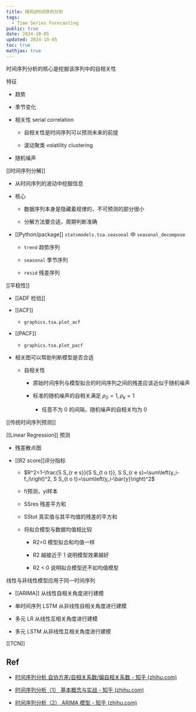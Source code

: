 ```yaml
---
title: 随风@时间序列分析
tags:
  - Time Series Forecasting
public: true
date: 2024-10-05
updated: 2024-10-05
toc: true
mathjax: true
---
```


时间序列分析的核心是挖掘该序列中的自相关性

特征

  + 趋势

  + 季节变化

  + 相关性 serial correlation

    + 自相关性是时间序列可以预测未来的前提

    + 波动聚类 volatility clustering

  + 随机噪声

[[时间序列分解]]

  + 从时间序列的波动中挖掘信息

  + 核心

    + 数据序列本身是隐藏着规律的，不可预测的部分很小

    + 分解方法要合适，周期判断准确

  + [[Python/package]]  `statsmodels.tsa.seasonal` 中 `seasonal_decompose`
    + `trend` 趋势序列

    + `seasonal` 季节序列

    + `resid` 残差序列

[[平稳性]]

  + [[ADF 检验]]

  + [[ACF]]

    + `graphics.tsa.plot_acf`

  + [[PACF]]

    + `graphics.tsa.plot_pacf`

  + 相关图可以帮助判断模型是否合适

    + 自相关性

      + 原始时间序列与模型拟合的时间序列之间的残差应该近似于随机噪声

      + 标准的随机噪声的自相关满足 $\rho_0 = 1, \rho_k =1$

        + 任意不为 0 的间隔，随机噪声的自相关均为 0

[[传统时间序列预测]]

[[Linear Regression]] 预测

  + 残差散点图

  + [[R2 score]]评分指标

    + $R^2=1-\frac{S S_{r e s}}{S S_{t o t}}, S S_{r e s}=\sum\left(y_i-f_i\right)^2, S S_{t o t}=\sum\left(y_i-\bar{y}\right)^2$

    + fi预测，yi样本

    + SSres 残差平方和

    + SStot 真实值与其平均值的残差的平方和

    + 将拟合模型与数据均值相比较

      + R2=0 模型拟合和均值一样

      + R2 越接近于 1 说明模型效果越好

      + R2 < 0 说明拟合模型还不如均值模型

线性与非线性模型应用于同一时间序列

  + [[ARIMA]] 从线性自相关角度进行建模

  + 单时间序列 LSTM 从非线性自相关角度进行建模

  + 多元 LR 从线性互相关角度进行建模

  + 多元 LSTM 从非线性互相关角度进行建模

[[TCN]]



## Ref

  + [时间序列分析 自协方差/自相关系数/偏自相关系数 - 知乎 (zhihu.com)](https://zhuanlan.zhihu.com/p/59089924)

  + [时间序列分析（1） 基本概念与实战 - 知乎 (zhihu.com)](https://zhuanlan.zhihu.com/p/60023855)

  + [时间序列分析（2） ARIMA 模型 - 知乎 (zhihu.com)](https://zhuanlan.zhihu.com/p/60648709)


